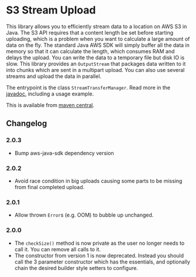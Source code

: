 # S3 Stream Upload

This library allows you to efficiently stream data to a location on AWS S3 in Java. The S3 API requires that a content
length be set before starting uploading, which is a problem when you want to calculate a large amount of data on the fly.
The standard Java AWS SDK will simply buffer all the data in memory so that it can calculate the length, which consumes
RAM and delays the upload. You can write the data to a temporary file but disk IO is slow. This library provides
an `OutputStream` that packages data written to it into chunks which are sent in a multipart upload. You can also use
several streams and upload the data in parallel.

The entrypoint is the class `StreamTransferManager`. Read more in the
[javadoc](http://alexmojaki.github.io/s3-stream-upload/javadoc/apidocs/alex/mojaki/s3upload/StreamTransferManager.html),
including a usage example.

This is available from [maven central](https://mvnrepository.com/artifact/com.github.alexmojaki/s3-stream-upload/latest).

## Changelog

### 2.0.3

- Bump aws-java-sdk dependency version

### 2.0.2

- Avoid race condition in big uploads causing some parts to be missing from final completed upload. 

### 2.0.1

- Allow thrown `Error`s (e.g. OOM) to bubble up unchanged.

### 2.0.0

- The `checkSize()` method is now private as the user no longer needs to call it. You can remove all calls to it.
- The constructor from version 1 is now deprecated. Instead you should call the 3 parameter constructor which has the essentials, and optionally chain the desired builder style setters to configure.
